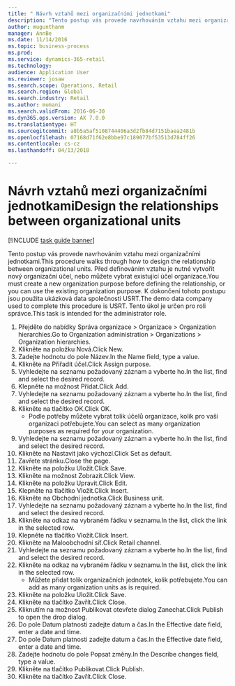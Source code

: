 ```yaml
--- 
title: " Návrh vztahů mezi organizačními jednotkami"
description: "Tento postup vás provede navrhováním vztahu mezi organizačními jednotkami."
author: mugunthanm
manager: AnnBe
ms.date: 11/14/2016
ms.topic: business-process
ms.prod: 
ms.service: dynamics-365-retail
ms.technology: 
audience: Application User
ms.reviewer: josaw
ms.search.scope: Operations, Retail
ms.search.region: Global
ms.search.industry: Retail
ms.author: mumani
ms.search.validFrom: 2016-06-30
ms.dyn365.ops.version: AX 7.0.0
ms.translationtype: HT
ms.sourcegitcommit: a8b5a5af5108744406a3d2fb84d7151baea2481b
ms.openlocfilehash: 07168d71f62e8bbe97c189077bf53513d784ff26
ms.contentlocale: cs-cz
ms.lasthandoff: 04/13/2018

---
```

# <a name="design-the-relationships-between-organizational-units"></a><span data-ttu-id="e7f9a-103"> Návrh vztahů mezi organizačními jednotkami</span><span class="sxs-lookup"><span data-stu-id="e7f9a-103">Design the relationships between organizational units</span></span>

[!INCLUDE [task guide banner](../includes/task-guide-banner.md)]

<span data-ttu-id="e7f9a-104">Tento postup vás provede navrhováním vztahu mezi organizačními jednotkami.</span><span class="sxs-lookup"><span data-stu-id="e7f9a-104">This procedure walks through how to design the relationship between organizational units.</span></span> <span data-ttu-id="e7f9a-105">Před definováním vztahu je nutné vytvořit nový organizační účel, nebo můžete vybrat existující účel organizace.</span><span class="sxs-lookup"><span data-stu-id="e7f9a-105">You must create a new organization purpose before defining the relationship, or you can use the existing organization purpose.</span></span> <span data-ttu-id="e7f9a-106">K dokončení tohoto postupu jsou použita ukázková data společnosti USRT.</span><span class="sxs-lookup"><span data-stu-id="e7f9a-106">The demo data company used to complete this procedure is USRT.</span></span> <span data-ttu-id="e7f9a-107">Tento úkol je určen pro roli správce.</span><span class="sxs-lookup"><span data-stu-id="e7f9a-107">This task is intended for the administrator role.</span></span>

1. <span data-ttu-id="e7f9a-108">Přejděte do nabídky Správa organizace > Organizace > Organization hierarchies.</span><span class="sxs-lookup"><span data-stu-id="e7f9a-108">Go to Organization administration > Organizations > Organization hierarchies.</span></span>
2. <span data-ttu-id="e7f9a-109">Klikněte na položku Nová.</span><span class="sxs-lookup"><span data-stu-id="e7f9a-109">Click New.</span></span>
3. <span data-ttu-id="e7f9a-110">Zadejte hodnotu do pole Název.</span><span class="sxs-lookup"><span data-stu-id="e7f9a-110">In the Name field, type a value.</span></span>
4. <span data-ttu-id="e7f9a-111">Klikněte na Přiřadit účel.</span><span class="sxs-lookup"><span data-stu-id="e7f9a-111">Click Assign purpose.</span></span>
5. <span data-ttu-id="e7f9a-112">Vyhledejte na seznamu požadovaný záznam a vyberte ho.</span><span class="sxs-lookup"><span data-stu-id="e7f9a-112">In the list, find and select the desired record.</span></span>
6. <span data-ttu-id="e7f9a-113">Klepněte na možnost Přidat.</span><span class="sxs-lookup"><span data-stu-id="e7f9a-113">Click Add.</span></span>
7. <span data-ttu-id="e7f9a-114">Vyhledejte na seznamu požadovaný záznam a vyberte ho.</span><span class="sxs-lookup"><span data-stu-id="e7f9a-114">In the list, find and select the desired record.</span></span>
8. <span data-ttu-id="e7f9a-115">Klikněte na tlačítko OK.</span><span class="sxs-lookup"><span data-stu-id="e7f9a-115">Click OK.</span></span>
    * <span data-ttu-id="e7f9a-116">Podle potřeby můžete vybrat tolik účelů organizace, kolik pro vaši organizaci potřebujete.</span><span class="sxs-lookup"><span data-stu-id="e7f9a-116">You can select as many organization purposes as required for your organization.</span></span>  
9. <span data-ttu-id="e7f9a-117">Vyhledejte na seznamu požadovaný záznam a vyberte ho.</span><span class="sxs-lookup"><span data-stu-id="e7f9a-117">In the list, find and select the desired record.</span></span>
10. <span data-ttu-id="e7f9a-118">Klikněte na Nastavit jako výchozí.</span><span class="sxs-lookup"><span data-stu-id="e7f9a-118">Click Set as default.</span></span>
11. <span data-ttu-id="e7f9a-119">Zavřete stránku.</span><span class="sxs-lookup"><span data-stu-id="e7f9a-119">Close the page.</span></span>
12. <span data-ttu-id="e7f9a-120">Klikněte na položku Uložit.</span><span class="sxs-lookup"><span data-stu-id="e7f9a-120">Click Save.</span></span>
13. <span data-ttu-id="e7f9a-121">Klikněte na možnost Zobrazit.</span><span class="sxs-lookup"><span data-stu-id="e7f9a-121">Click View.</span></span>
14. <span data-ttu-id="e7f9a-122">Klikněte na položku Upravit.</span><span class="sxs-lookup"><span data-stu-id="e7f9a-122">Click Edit.</span></span>
15. <span data-ttu-id="e7f9a-123">Klepněte na tlačítko Vložit.</span><span class="sxs-lookup"><span data-stu-id="e7f9a-123">Click Insert.</span></span>
16. <span data-ttu-id="e7f9a-124">Klikněte na Obchodní jednotka.</span><span class="sxs-lookup"><span data-stu-id="e7f9a-124">Click Business unit.</span></span>
17. <span data-ttu-id="e7f9a-125">Vyhledejte na seznamu požadovaný záznam a vyberte ho.</span><span class="sxs-lookup"><span data-stu-id="e7f9a-125">In the list, find and select the desired record.</span></span>
18. <span data-ttu-id="e7f9a-126">Klikněte na odkaz na vybraném řádku v seznamu.</span><span class="sxs-lookup"><span data-stu-id="e7f9a-126">In the list, click the link in the selected row.</span></span>
19. <span data-ttu-id="e7f9a-127">Klepněte na tlačítko Vložit.</span><span class="sxs-lookup"><span data-stu-id="e7f9a-127">Click Insert.</span></span>
20. <span data-ttu-id="e7f9a-128">Klikněte na Maloobchodní síť.</span><span class="sxs-lookup"><span data-stu-id="e7f9a-128">Click Retail channel.</span></span>
21. <span data-ttu-id="e7f9a-129">Vyhledejte na seznamu požadovaný záznam a vyberte ho.</span><span class="sxs-lookup"><span data-stu-id="e7f9a-129">In the list, find and select the desired record.</span></span>
22. <span data-ttu-id="e7f9a-130">Klikněte na odkaz na vybraném řádku v seznamu.</span><span class="sxs-lookup"><span data-stu-id="e7f9a-130">In the list, click the link in the selected row.</span></span>
    * <span data-ttu-id="e7f9a-131">Můžete přidat tolik organizačních jednotek, kolik potřebujete.</span><span class="sxs-lookup"><span data-stu-id="e7f9a-131">You can add as many organization units as is required.</span></span>  
23. <span data-ttu-id="e7f9a-132">Klikněte na položku Uložit.</span><span class="sxs-lookup"><span data-stu-id="e7f9a-132">Click Save.</span></span>
24. <span data-ttu-id="e7f9a-133">Klikněte na tlačítko Zavřít.</span><span class="sxs-lookup"><span data-stu-id="e7f9a-133">Click Close.</span></span>
25. <span data-ttu-id="e7f9a-134">Kliknutím na možnost Publikovat otevřete dialog Zanechat.</span><span class="sxs-lookup"><span data-stu-id="e7f9a-134">Click Publish to open the drop dialog.</span></span>
26. <span data-ttu-id="e7f9a-135">Do pole Datum platnosti zadejte datum a čas.</span><span class="sxs-lookup"><span data-stu-id="e7f9a-135">In the Effective date field, enter a date and time.</span></span>
27. <span data-ttu-id="e7f9a-136">Do pole Datum platnosti zadejte datum a čas.</span><span class="sxs-lookup"><span data-stu-id="e7f9a-136">In the Effective date field, enter a date and time.</span></span>
28. <span data-ttu-id="e7f9a-137">Zadejte hodnotu do pole Popsat změny.</span><span class="sxs-lookup"><span data-stu-id="e7f9a-137">In the Describe changes field, type a value.</span></span>
29. <span data-ttu-id="e7f9a-138">Klikněte na tlačítko Publikovat.</span><span class="sxs-lookup"><span data-stu-id="e7f9a-138">Click Publish.</span></span>
30. <span data-ttu-id="e7f9a-139">Klikněte na tlačítko Zavřít.</span><span class="sxs-lookup"><span data-stu-id="e7f9a-139">Click Close.</span></span>


